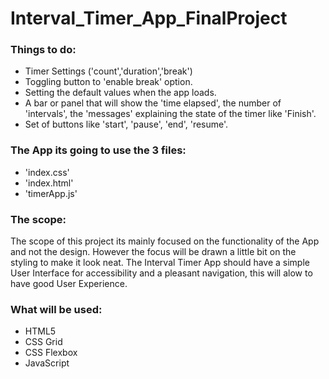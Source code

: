 # Interval_Timer_App_FinalProject
 
 ### Things to do:
 - Timer Settings ('count','duration','break')
 - Toggling button to 'enable break' option.
 - Setting the default values when the app loads.
 - A bar or panel that will show the 'time elapsed', the number of 'intervals', the 'messages' explaining the state of the timer like 'Finish'.
 - Set of buttons like 'start', 'pause', 'end', 'resume'.

 ### The App its going to use the 3 files:
 - 'index.css'
 - 'index.html'
 - 'timerApp.js'

 ### The scope: 
 The scope of this project its mainly focused on the functionality of the App and not the design. However the focus will be drawn a little bit on the styling to make it look neat. The Interval Timer App should have a simple User Interface for accessibility and a pleasant navigation, this will alow to have good User Experience.

 ### What will be used: 
 - HTML5
 - CSS Grid
 - CSS Flexbox
 - JavaScript 
